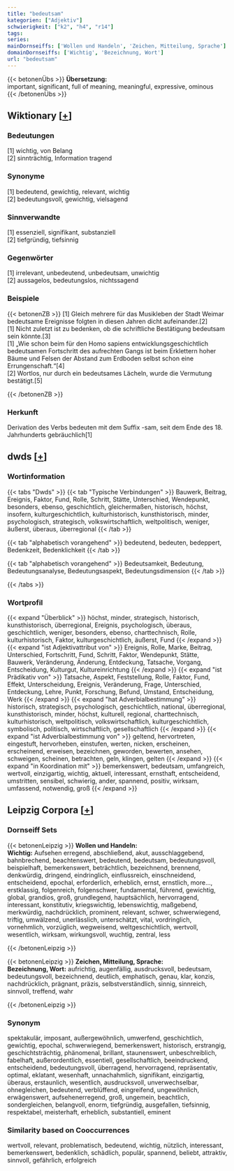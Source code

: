 ```yaml
---
title: "bedeutsam"
kategorien: ["Adjektiv"]
schwierigkeit: ["k2", "h4", "r14"]
tags:
series:
mainDornseiffs: ['Wollen und Handeln', 'Zeichen, Mitteilung, Sprache']
domainDornseiffs: ['Wichtig', 'Bezeichnung, Wort']
url: "bedeutsam"
---
```


{{< betonenÜbs >}}
**Übersetzung:**  
important, significant, full of meaning, meaningful, expressive, ominous  
{{< /betonenÜbs >}}

## Wiktionary [[+](https://de.wiktionary.org/wiki/bedeutsam)]

### Bedeutungen
[1] wichtig, von Belang  
[2] sinnträchtig, Information tragend  

### Synonyme
[1] bedeutend, gewichtig, relevant, wichtig  
[2] bedeutungsvoll, gewichtig, vielsagend  

### Sinnverwandte
[1] essenziell, signifikant, substanziell  
[2] tiefgründig, tiefsinnig  

### Gegenwörter
[1] irrelevant, unbedeutend, unbedeutsam, unwichtig  
[2] aussagelos, bedeutungslos, nichtssagend  

### Beispiele
{{< betonenZB >}}
[1] Gleich mehrere für das Musikleben der Stadt Weimar bedeutsame Ereignisse folgten in diesen Jahren dicht aufeinander.[2]  
[1] Nicht zuletzt ist zu bedenken, ob die schriftliche Bestätigung bedeutsam sein könnte.[3]  
[1] „Wie schon beim für den Homo sapiens entwicklungsgeschichtlich bedeutsamen Fortschritt des aufrechten Gangs ist beim Erklettern hoher Bäume und Felsen der Abstand zum Erdboden selbst schon eine Errungenschaft.“[4]  
[2] Wortlos, nur durch ein bedeutsames Lächeln, wurde die Vermutung bestätigt.[5]  

{{< /betonenZB >}}
### Herkunft
Derivation des Verbs bedeuten mit dem Suffix -sam, seit dem Ende des 18. Jahrhunderts gebräuchlich[1]  



## dwds [[+](https://www.dwds.de/wb/bedeutsam)]

### Wortinformation
{{< tabs "Dwds" >}}
{{< tab "Typische Verbindungen" >}}
Bauwerk, Beitrag, Ereignis, Faktor, Fund, Rolle, Schritt, Stätte, Unterschied, Wendepunkt, besonders, ebenso, geschichtlich, gleichermaßen, historisch, höchst, insofern, kulturgeschichtlich, kulturhistorisch, kunsthistorisch, minder, psychologisch, strategisch, volkswirtschaftlich, weltpolitisch, weniger, äußerst, überaus, überregional
{{< /tab >}}

{{< tab "alphabetisch vorangehend" >}}
bedeutend, bedeuten, bedeppert, Bedenkzeit, Bedenklichkeit
{{< /tab >}}

{{< tab "alphabetisch vorangehend" >}}
Bedeutsamkeit, Bedeutung, Bedeutungsanalyse, Bedeutungsaspekt, Bedeutungsdimension
{{< /tab >}}

{{< /tabs >}}

### Wortprofil
{{< expand "Überblick" >}} höchst, minder, strategisch, historisch, kunsthistorisch, überregional, Ereignis, psychologisch, überaus, geschichtlich, weniger, besonders, ebenso, charttechnisch, Rolle, kulturhistorisch, Faktor, kulturgeschichtlich, äußerst, Fund {{< /expand >}}
{{< expand "ist Adjektivattribut von" >}} Ereignis, Rolle, Marke, Beitrag, Unterschied, Fortschritt, Fund, Schritt, Faktor, Wendepunkt, Stätte, Bauwerk, Veränderung, Änderung, Entdeckung, Tatsache, Vorgang, Entscheidung, Kulturgut, Kultureinrichtung {{< /expand >}}
{{< expand "ist Prädikativ von" >}} Tatsache, Aspekt, Feststellung, Rolle, Faktor, Fund, Effekt, Unterscheidung, Ereignis, Veränderung, Frage, Unterschied, Entdeckung, Lehre, Punkt, Forschung, Befund, Umstand, Entscheidung, Werk {{< /expand >}}
{{< expand "hat Adverbialbestimmung" >}} historisch, strategisch, psychologisch, geschichtlich, national, überregional, kunsthistorisch, minder, höchst, kulturell, regional, charttechnisch, kulturhistorisch, weltpolitisch, volkswirtschaftlich, kulturgeschichtlich, symbolisch, politisch, wirtschaftlich, gesellschaftlich {{< /expand >}}
{{< expand "ist Adverbialbestimmung von" >}} geltend, hervortreten, eingestuft, hervorheben, einstufen, werten, nicken, erscheinen, erscheinend, erweisen, bezeichnen, geworden, bewerten, ansehen, schweigen, scheinen, betrachten, geln, klingen, gelten {{< /expand >}}
{{< expand "in Koordination mit" >}} bemerkenswert, bedeutsam, umfangreich, wertvoll, einzigartig, wichtig, aktuell, interessant, ernsthaft, entscheidend, umstritten, sensibel, schwierig, ander, spannend, positiv, wirksam, umfassend, notwendig, groß {{< /expand >}}

## Leipzig Corpora [[+](https://corpora.uni-leipzig.de/en/res?word=bedeutsam&corpusId=deu_newscrawl-public_2018)]

### Dornseiff Sets
{{< betonenLeipzig >}}
**Wollen und Handeln:**  
**Wichtig:** Aufsehen erregend, abschließend, akut, ausschlaggebend, bahnbrechend, beachtenswert, bedeutend, bedeutsam, bedeutungsvoll, beispielhaft, bemerkenswert, beträchtlich, bezeichnend, brennend, denkwürdig, dringend, eindringlich, einflussreich, einschneidend, entscheidend, epochal, erforderlich, erheblich, ernst, ernstlich, more..., erstklassig, folgenreich, folgenschwer, fundamental, führend, gewichtig, global, grandios, groß, grundlegend, hauptsächlich, hervorragend, interessant, konstitutiv, kriegswichtig, lebenswichtig, maßgebend, merkwürdig, nachdrücklich, prominent, relevant, schwer, schwerwiegend, triftig, umwälzend, unerlässlich, unterschätzt, vital, vordringlich, vornehmlich, vorzüglich, wegweisend, weltgeschichtlich, wertvoll, wesentlich, wirksam, wirkungsvoll, wuchtig, zentral, less  

{{< /betonenLeipzig >}}


{{< betonenLeipzig >}}
**Zeichen, Mitteilung, Sprache:**  
**Bezeichnung, Wort:** aufrichtig, augenfällig, ausdrucksvoll, bedeutsam, bedeutungsvoll, bezeichnend, deutlich, emphatisch, genau, klar, konzis, nachdrücklich, prägnant, präzis, selbstverständlich, sinnig, sinnreich, sinnvoll, treffend, wahr  

{{< /betonenLeipzig >}}

### Synonym
spektakulär, imposant, außergewöhnlich, umwerfend, geschichtlich, gewichtig, epochal, schwerwiegend, bemerkenswert, historisch, erstrangig, geschichtsträchtig, phänomenal, brillant, staunenswert, unbeschreiblich, fabelhaft, außerordentlich, essentiell, gesellschaftlich, beeindruckend, entscheidend, bedeutungsvoll, überragend, hervorragend, repräsentativ, optimal, eklatant, wesenhaft, unnachahmlich, signifikant, einzigartig, überaus, erstaunlich, wesentlich, ausdrucksvoll, unverwechselbar, ohnegleichen, bedeutend, verblüffend, eingreifend, ungewöhnlich, erwägenswert, aufsehenerregend, groß, ungemein, beachtlich, sondergleichen, belangvoll, enorm, tiefgründig, ausgefallen, tiefsinnig, respektabel, meisterhaft, erheblich, substantiell, eminent


### Similarity based on Cooccurrences
wertvoll, relevant, problematisch, bedeutend, wichtig, nützlich, interessant, bemerkenswert, bedenklich, schädlich, populär, spannend, beliebt, attraktiv, sinnvoll, gefährlich, erfolgreich

